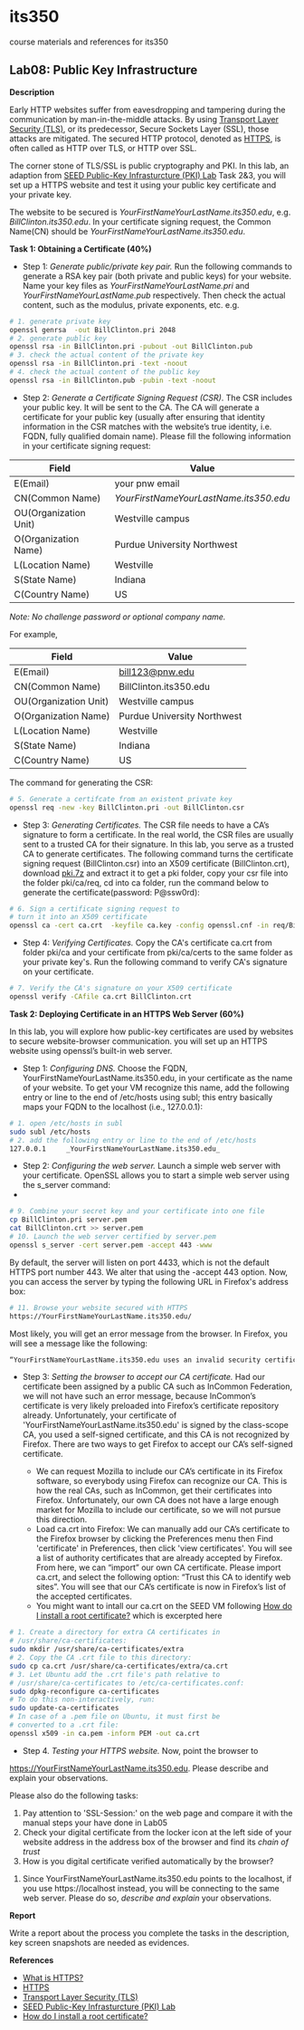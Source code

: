 # its350
course materials and references for its350

## Lab08: Public Key Infrastructure

__Description__

Early HTTP websites suffer from  eavesdropping and tampering during the communication by man-in-the-middle attacks. By using [Transport Layer Security (TLS)](https://en.wikipedia.org/wiki/Transport\_Layer\_Security), or its predecessor, Secure Sockets Layer (SSL), those attacks are mitigated. The secured HTTP protocol, denoted as [HTTPS](https://en.wikipedia.org/wiki/HTTPS), is often called as HTTP over TLS, or HTTP over SSL.
	
The corner stone of TLS/SSL is public cryptography and PKI. In this lab, an adaption from [SEED Public-Key Infrasturcture (PKI) Lab](https://seedsecuritylabs.org/Labs\_16.04/Crypto/Crypto\_PKI/) Task 2&3, you will set up a HTTPS website and test it using your public key certificate  and your private key. 

The website to be secured is _YourFirstNameYourLastName.its350.edu_, e.g. _BillClinton.its350.edu_. In your certificate signing request, the Common Name(CN) should be _YourFirstNameYourLastName.its350.edu_.
	
__Task 1: Obtaining a Certificate (40%)__

* Step 1: _Generate public/private key pair._ Run the following commands to generate a RSA key pair (both private and public keys) for your website. Name your key files as _YourFirstNameYourLastName.pri_ and _YourFirstNameYourLastName.pub_ respectively. Then check the actual content, such as the modulus, private exponents, etc. e.g.

```bash
# 1. generate private key
openssl genrsa  -out BillClinton.pri 2048
# 2. generate public key
openssl rsa -in BillClinton.pri -pubout -out BillClinton.pub
# 3. check the actual content of the private key
openssl rsa -in BillClinton.pri -text -noout
# 4. check the actual content of the public key
openssl rsa -in BillClinton.pub -pubin -text -noout
```


* Step 2: _Generate a Certificate Signing Request (CSR)_. The CSR includes your public key. It will be sent to the CA. The CA will generate a certificate for your public key (usually after ensuring that identity information in the CSR matches with the website’s true identity, i.e. FQDN, fully qualified domain name). Please fill the following information in your certificate signing request:

Field | Value
------|------
E(Email) 							| your pnw email
CN(Common Name) 			| _YourFirstNameYourLastName.its350.edu_
OU(Organization Unit) | Westville campus 
O(Organization Name) 	| Purdue University Northwest 
L(Location Name) 			| Westville 
S(State Name) 				| Indiana 
C(Country Name) 			| US 


_Note: No challenge password or optional company name._


For example,

Field | Value
------|------
E(Email) 							| bill123@pnw.edu 
CN(Common Name) 			| BillClinton.its350.edu
OU(Organization Unit) | Westville campus 
O(Organization Name) 	| Purdue University Northwest 
L(Location Name) 			| Westville 
S(State Name) 				| Indiana 
C(Country Name) 			| US 


The command for generating the CSR:

```bash
# 5. Generate a certifcate from an existent private key
openssl req -new -key BillClinton.pri -out BillClinton.csr
```

* Step 3: _Generating Certificates._ The CSR file needs to have a CA’s signature to form a certificate. In the real world, the CSR files are usually sent to a trusted CA for their signature. In this lab, you serve as a trusted CA to generate certificates. The following command turns the certificate signing request
(BillClinton.csr) into an X509 certificate (BillClinton.crt),  download [pki.7z](./pki/pki.7z)  and extract it to get a pki folder, copy your csr file into the folder pki/ca/req, cd into ca folder, run the command below to generate the certificate(password: P@ssw0rd):

```bash
# 6. Sign a certificate signing request to 
# turn it into an X509 certificate
openssl ca -cert ca.crt  -keyfile ca.key -config openssl.cnf -in req/BillClinton.csr -out crts/BillClinton.crt 
```


* Step 4: _Verifying Certificates._  Copy the CA's certificate ca.crt  from folder pki/ca and your certificate from pki/ca/certs to the same folder as your private key's. Run the following command to verify CA's signature on your certificate.


```bash
# 7. Verify the CA's signature on your X509 certificate
openssl verify -CAfile ca.crt BillClinton.crt
```


__Task 2: Deploying Certificate in an HTTPS Web Server (60%)__

In this lab, you will explore how public-key certificates are used by websites to secure website-browser communication. you will set up an HTTPS website using openssl’s built-in web server.


* Step 1: _Configuring DNS._ Choose the FQDN, YourFirstNameYourLastName.its350.edu, in your certificate as the name of your website. To get your VM recognize this name, add the following entry or line to the end of /etc/hosts using subl; this entry basically maps your FQDN to the localhost (i.e., 127.0.0.1):


```bash
# 1. open /etc/hosts in subl
sudo subl /etc/hosts
# 2. add the following entry or line to the end of /etc/hosts
127.0.0.1     _YourFirstNameYourLastName.its350.edu_
```

* Step 2: _Configuring the web server._ Launch a simple web server with your certificate. OpenSSL allows you to start a simple web server using the  s\_server  command:
* 
```bash
# 9. Combine your secret key and your certificate into one file
cp BillClinton.pri server.pem
cat BillClinton.crt >> server.pem
# 10. Launch the web server certified by server.pem
openssl s_server -cert server.pem -accept 443 -www
```

By default, the server will listen on port 4433, which is not the default HTTPS port number 443. We alter that using the -accept 443 option. Now, you can access the server by typing the following URL in Firefox's address box: 

```bash
# 11. Browse your website secured with HTTPS
https://YourFirstNameYourLastName.its350.edu/
``` 
Most likely, you will get an error message from the browser. In Firefox, you will see a message like the following:

```bash
“YourFirstNameYourLastName.its350.edu uses an invalid security certificate. The certificate is not trusted because the issuer certificate is unknown”.
```

* Step 3: _Setting the browser to accept our CA certificate._ Had our certificate been assigned by a public CA such as InCommon Federation, we will not have such an error message, because InCommon’s certificate is very likely preloaded into Firefox’s certificate repository already. Unfortunately, your certificate of 'YourFirstNameYourLastName.its350.edu' is signed by the class-scope CA, you used a self-signed certificate, and this CA is not recognized by Firefox. There are two ways to get Firefox to accept our CA’s self-signed certificate.


  * We can request Mozilla to include our CA’s certificate in its Firefox software, so everybody using Firefox can recognize our CA. This is how the real CAs, such as InCommon, get their certificates into Firefox. Unfortunately, our own CA does not have a large enough market for Mozilla to include our certificate, so we will not pursue this direction.
  * Load ca.crt into Firefox: We can manually add our CA’s certificate to the Firefox browser by clicking the Preferences menu then Find 'certificate' in Preferences, then click 'view certificates'. 	You will see a list of authority certificates that are already accepted by Firefox. From here, we can “import” our own CA certificate. Please import ca.crt, and select the following option: “Trust this CA to identify web sites”. You will see that our CA’s certificate is now in Firefox’s list of the accepted certificates.
  * You might want to intall our ca.crt on the SEED VM following [How do I install a root certificate?](https://askubuntu.com/questions/73287/how-do-i-install-a-root-certificate) which is excerpted here 
	

```bash
# 1. Create a directory for extra CA certificates in 
# /usr/share/ca-certificates:
sudo mkdir /usr/share/ca-certificates/extra
# 2. Copy the CA .crt file to this directory:
sudo cp ca.crt /usr/share/ca-certificates/extra/ca.crt
# 3. Let Ubuntu add the .crt file's path relative to
# /usr/share/ca-certificates to /etc/ca-certificates.conf:
sudo dpkg-reconfigure ca-certificates
# To do this non-interactively, run:
sudo update-ca-certificates
# In case of a .pem file on Ubuntu, it must first be 
# converted to a .crt file:
openssl x509 -in ca.pem -inform PEM -out ca.crt
```

* Step 4. _Testing your HTTPS website._ Now, point the browser to

 https://YourFirstNameYourLastName.its350.edu. Please describe and explain your observations. 

Please also do the following tasks:

  1. Pay attention to 'SSL-Session:' on the web page and compare it with the manual steps your have done in Lab05
  2. Check your digital certificate from the locker icon at the left side of your website address in the address box of the browser and find its _chain of trust_
  3. How is you digital certificate verified automatically by the browser?
  <!--4. Make a copy of server.pem, then modify a single byte of server.pem using subl, and restart the server, and reload the URL (Repeat \textbf{Step 2}). What do you observe? Make sure you restore the original server.pem afterward. Note: the server may not be able to restart if certain places of server.pem is corrupted; in that case, choose another place to modify.-->
  1. Since YourFirstNameYourLastName.its350.edu points to the localhost, if you use https://localhost instead,  you will be connecting to the same web server. Please do so, _describe and explain_ your observations.


__Report__

Write a report about the process you complete the tasks in the description, key screen snapshots are needed as evidences.


__References__

* [What is HTTPS?](https://www.instantssl.com/ssl-certificate-products/https.html)
* [HTTPS](https://en.wikipedia.org/wiki/HTTPS)
* [Transport Layer Security (TLS)](https://en.wikipedia.org/wiki/Transport\_Layer\_Security)
* [SEED Public-Key Infrasturcture (PKI) Lab](https://seedsecuritylabs.org/Labs\_16.04/Crypto/Crypto\_PKI/)
* [How do I install a root certificate?](https://askubuntu.com/questions/73287/how-do-i-install-a-root-certificate)
